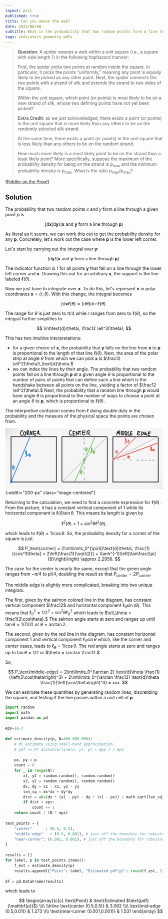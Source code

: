 ```yaml
---
layout: post
published: true
title: Can you weave the web?
date: 2025/06/08
subtitle: What is the probability that two random points form a line that goes through a particular point $\mathbf{p}$?
tags: indicators geometry pdfs
---
```


>**Question**: A spider weaves a web within a unit square (i.e., a square with side length $1$) in the following haphazard manner:
>
> First, the spider picks two points at random inside the square. In particular, it picks the points “uniformly,” meaning any point is equally likely to be picked as any other point.
> Next, the spider connects the two points with a strand of silk and extends the strand to two sides of the square.
>
>Within the unit square, which point (or points) is most likely to be on a new strand of silk, whose two defining points have not yet been picked?
>
>**Extra Credit**: as we just acknowledged, there exists a point (or points) in the unit square that is more likely than any others to be on the randomly selected silk strand.
>
>At the same time, there exists a point (or points) in the unit square that is less likely than any others to be on the random strand.
>
>How much more likely is a most likely point to be on the strand than a least likely point? More specifically, suppose the maximum of the probability density for being on the strand is $p_\text{max}$ and the minimum probability density is $p_\text{max}.$ What is the ratio $p_\text{max}/p_\text{max}$?



<!--more-->

([Fiddler on the Proof](URL))

## Solution

The probability that two random points $x$ and $y$ form a line through a given point $p$ is

$$ \int \text{d}\mathbf{x} \int \text{d}\mathbf{y} \mathbb{I}(\text{$\mathbf{x}$ and $\mathbf{y}$ form a line through $\mathbf{p}$}) $$

As literal as it seems, we can work this out to get the probability density for any $\mathbf{p}.$ Concretely, let's work out the case where $\mathbf{p}$ is the lower left corner.

Let's start by carrying out the integral over $\mathbf{y}:$

$$ \int \text{d}\mathbf{y} \mathbb{I}(\text{$\mathbf{x}$ and $\mathbf{y}$ form a line through $\mathbf{p}$}). $$

The indicator function is $1$ for all points $\mathbf{y}$ that fall on a line through the lower left corner and $\mathbf{x}.$ Drawing this out for an arbitrary $\mathbf{x}$, the support is the line labeled $\ell(\theta).$ 

Now we just have to integrate over $\mathbf{x}.$ To do this, let's represent $\mathbf{x}$ in polar coordinates $\mathbf{x} = (r, \theta).$ With this change, the integral becomes

$$ \int \text{d}\mathbf{x} \ell(\theta) = \int \text{d}\theta \int \text{d}r \, r\, \ell(\theta). $$

The range for $\theta$ is just zero to $\pi/4$ while $r$ ranges from zero to $\ell(\theta),$ so the integral further simplifies to

$$ \int\text{d}\theta\, \frac12 \ell^3(\theta), $$

This has two intuitive interpretations: 

- for a given choice of $\mathbf{x},$ the probability that $\mathbf{y}$ falls on the line from $\mathbf{x}$ to $\mathbf{p}$ is proportional to the length of that line $\ell(\theta).$ Next, the area of the polar strip at angle $\theta$ from which we can pick $\mathbf{x}$ is $\frac12 \ell^2(\theta)\,\text{d}\theta.$
- we can index the lines by their angle. The probability that two random points fall on a line through $\mathbf{p}$ at a given angle $\theta$ is proportional to the number of pairs of points that can define such a line which is the handshake between all points on the line, yielding a factor of $\frac12 \ell^2(\theta).$ Next, the probability that a random line through $\mathbf{p}$ would have angle $\theta$ is proportional to the number of ways to choose a point at an angle $\theta$ to $\mathbf{p},$ which is proportional to $\ell(\theta).$ 

The interpretive confusion comes from $\ell$ doing double duty in the probability and the measure of the physical space the points are chosen from.

![](/img/2025-06-08-fiddler-square-points-clean.png){:width="200-px" class="image-centered"}

Returning to the calculation, we need to find a concrete expression for $\ell(\theta).$ From the picture, it has a constant vertical component of $1$ while its horizontal component is $\ell(\theta)\sin\theta.$ This means its length is given by 

$$\ell^2(\theta) = 1 + \sin^2\theta \ell^2(\theta), $$

which leads to $\ell(\theta) = 1 / \cos\theta.$ So, the probability density for a corner of the square is just

$$ P_\text{corner} = 2\int\limits_0^{\pi/4}\text{d}\theta\, \frac{1}{\cos^3\theta}  = 2\left(\frac{1}{\sqrt{2}} + \tanh^{-1}\left(\tan\frac{\pi}{8}\right)\right) \approx 2.2956. $$

The case for the center is nearly the same, except that the green angle ranges from $-\pi/4$ to $pi/4$, doubling the result so that $P_\text{center} = 2P_\text{corner}.$

The middle edge is slightly more complicated, breaking into two unique integrals. 

The first, given by the salmon colored line in the diagram, has constant vertical component $\frac12$ and horizontal component $\ell_\theta \sin(\theta).$ This means that $\ell_\theta^2 = 1/2^2 + \sin^2\theta \ell_\theta^2$ which leads to $\ell_\theta = \frac1{2\cos\theta}.$ The salmon angle starts at zero and ranges up until $\tan\theta = 1/(1/2)$ or $\theta = \arctan 2.$

The second, given by the red line in the diagram, has constant horizontal component $1$ and vertical component $\ell_\theta \sin\theta$ which, like the corner and center cases, leads to $\ell_\theta = 1/\cos\theta.$ The red angle starts at zero and ranges up to $\tan\theta = 1/2$ or $\theta = \arctan \frac12.$

So, 

$$ P_\text{middle-edge} = 2\int\limits_0^{\arctan 2} \text{d}\theta \frac{1}{\left(2\cos\theta\right)^3} + 2\int\limits_0^{\arctan \frac12} \text{d}\theta \frac{1}{\left(\cos\theta\right)^3} = xxx. $$

We can estimate these quantities by generating random lines, discretizing the square, and testing if the line passes within a unit cell of $\mathbf{p}$

```python
import random
import math
import pandas as pd

eps=1e-3

def estimate_density(p, N=400_000_000):
    # MC estimate using small-band approximation.
    # pdf ~= P( distance(line(x, y), p) < eps ) / eps

    px, py = p
    count = 0
    for _ in range(N):
        x1, y1 = random.random(), random.random()
        x2, y2 = random.random(), random.random()
        dx, dy = x2 - x1, y2 - y1
        len_sq = dx*dx + dy*dy
        dist = abs(dx * (y1 - py) - dy * (x1 - px)) / math.sqrt(len_sq)
        if dist < eps:
            count += 1
    return count / (N * eps)

test_points = {
    "center"      : (0.5, 0.5),
    "middle‑edge"   : (0.5, 0.001), # just off the boundary for robustness
    "near‑corner": (0.001, 0.001), # just off the boundary for robustness
}

results = []
for label, p in test_points.items():
    f_est = estimate_density(p)
    results.append({"Point": label, "Estimated pdf(p)": round(f_est, 3)})

df = pd.DataFrame(results)
```

which leads to 

$$
\begin{array}{c|c}
\text{Point} & \text{Estimated $\text{pdf}(\mathbf{p})$} \\\\ \\hline
\text{center (0.5,0.5)}	& 3.062 \\\\
\text{mid‑edge (0.5,0.01)} & 1.273 \\\\
\text{near‑corner (0.001,0.001)} & 1.531
\end{array}
$$

<br>
